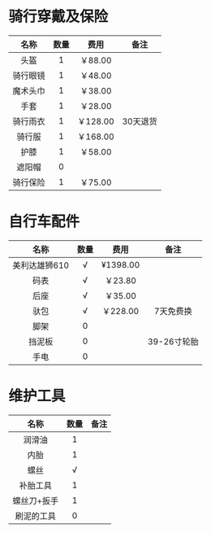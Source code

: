 骑行穿戴及保险
=======
|名称  |数量  |费用 | 备注|
|:--:  |:--:  |:--:|:--:|
|头盔  |1     |￥88.00|
|骑行眼镜|1   |￥48.00 |
|魔术头巾|1   |￥38.00 |
|手套  |1     |￥28.00 |
|骑行雨衣|1   |￥128.00|30天退货
|骑行服|1     |￥168.00|
|护膝  |1     |￥58.00 |
|遮阳帽|0     |       | 
|骑行保险|1     |￥75.00|

自行车配件
=========
|名称  |数量  |费用 | 备注|
|:--:  |:--:  |:--:|:--:|
|美利达雄狮610|&radic;|¥1398.00|
|码表  |&radic;|￥23.80|
|后座  |&radic;|￥35.00 |
|驮包  |&radic; |￥228.00|7天免费换
|脚架  |0     |   |
|挡泥板|0     |   |39-26寸轮胎|
|手电  |0     |   |

维护工具
=======
|名称       |数量  |备注  |
|:--:       |:--: |:--:|
|润滑油     |1     |   |
|内胎       |1    |  |
|螺丝       |&radic; |  |
|补胎工具   |1    |  |
|螺丝刀+扳手|1    |
|刷泥的工具 |0    |  |